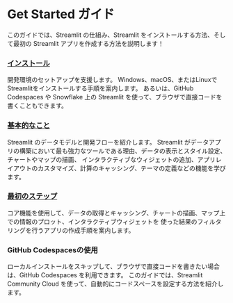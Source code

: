 # Get Started ガイド

このガイドでは、Streamlit の仕組み、Streamlit をインストールする方法、そして最初の Streamlit アプリを作成する方法を説明します！

### [インストール](/contents/get-started/installation.md)

開発環境のセットアップを支援します。
Windows、macOS、またはLinuxでStreamlitをインストールする手順を案内します。
あるいは、GitHub Codespaces や Snowflake 上の Streamlit を使って、ブラウザで直接コードを書くこともできます。

### [基本的なこと](/contents/get-started/fundamentals.md)

Streamlit のデータモデルと開発フローを紹介します。
Streamlit がデータアプリの構築において最も強力なツールである理由、データの表示とスタイル設定、チャートやマップの描画、
インタラクティブなウィジェットの追加、アプリレイアウトのカスタマイズ、計算のキャッシング、テーマの定義などの機能を学びます。

### [最初のステップ](/contents/get-started/tutorials.md)

コア機能を使用して、データの取得とキャッシング、チャートの描画、マップ上での情報のプロット、インタラクティブウィジェットを
使った結果のフィルタリングを行うアプリの作成手順を案内します。

### GitHub Codespacesの使用

ローカルインストールをスキップして、ブラウザで直接コードを書きたい場合は、GitHub Codespaces を利用できます。
このガイドでは、Streamlit Community Cloud を使って、自動的にコードスペースを設定する方法を紹介します。
